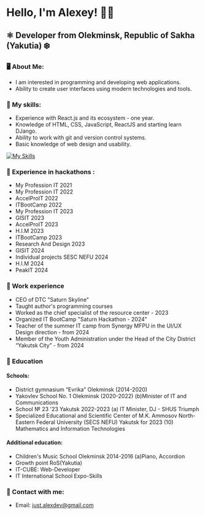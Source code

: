 # Hello, I'm Alexey! 👋🏻

## ⚛️ Developer from Olekminsk, Republic of Sakha (Yakutia) ❄️

### 🖥️ About Me:

- I am interested in programming and developing web applications.
- Ability to create user interfaces using modern technologies and tools.

### 🧠 My skills:

- Experience with React.js and its ecosystem - one year.
- Knowledge of HTML, CSS, JavaScript, ReactJS and starting learn DJango.
- Ability to work with git and version control systems.
- Basic knowledge of web design and usability.

[![My Skills](https://skillicons.dev/icons?i=html,css,js,ts,python,git,react,django,tailwindcss,figma,github,linux,assembler)](https://skillicons.dev)

### 💎 Experience in hackathons :

- My Profession IT 2021
- My Profession IT 2022
- AccelProIT 2022
- ITBootCamp 2022
- My Profession IT 2023
- GISIT 2023
- AccelProIT 2023
- H.I.M 2023
- ITBootCamp 2023
- Research And Design 2023
- GISIT 2024
- Individual projects SESC NEFU 2024
- H.I.M 2024
- PeakIT 2024

### 💾 Work experience

- CEO of DTC "Saturn Skyline"
- Taught author's programming courses
- Worked as the chief specialist of the resource center - 2023
- Organized IT BootCamp "Saturn Hackathon - 2024"
- Teacher of the summer IT camp from Synergy MFPU in the UI/UX Design direction - from 2024
- Member of the Youth Administration under the Head of the City District “Yakutsk City” - from 2024

### 📕 Education
#### Schools:
- District gymnasium “Evrika” Olekminsk (2014-2020)
- Yakovlev School No. 1 Olekminsk (2020-2022) (b)Minister of IT and Communications
- School № 23 '23 Yakutsk 2022-2023 (a) IT Minister, DJ - SHUS Triumph
- Specialized Educational and Scientific Center of M.K. Ammosov North-Eastern Federal University (SECS NEFU) Yakutsk for 2023 (10) Mathematics and Information Technologies

#### Additional education:
- Children's Music School Olekminsk 2014-2016 (a)Piano, Accordion
- Growth point RoS(Yakutia)
- IT-CUBE: Web-Developer
- IT International School Expo-Skills
  
### 📧 Contact with me:

- Email: just.alexdev@gmail.com

